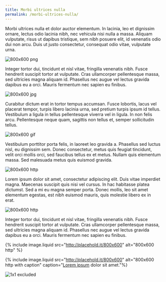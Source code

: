 ```yaml
---
title: Morbi ultrices nulla
permalink: /morbi-ultrices-nulla/
---
```


Morbi ultrices nulla et dolor auctor elementum. In lacinia, leo et dignissim
ornare, lectus odio lacinia nibh, nec vehicula nisi nulla a massa. Aliquam
vulputate, risus ut dapibus tristique, sem nibh posuere elit, id venenatis odio
dui non arcu. Duis ut justo consectetur, consequat odio vitae, vulputate urna.

![800x600 png](/media/images/800x600.png)

Integer tortor dui, tincidunt et nisl vitae, fringilla venenatis nibh. Fusce
hendrerit suscipit tortor at vulputate. Cras ullamcorper pellentesque massa,
sed ultricies magna aliquam id. Phasellus nec augue vel lectus gravida dapibus
eu a orci. Mauris fermentum nec sapien eu finibus.

![800x600 jpg][jpg]

Curabitur dictum erat in tortor tempus accumsan. Fusce lobortis, lacus vel
placerat tempor, turpis libero lacinia urna, sed pretium turpis ipsum id
tellus. Vestibulum a ligula in tellus pellentesque viverra vel in ligula. In
non felis arcu. Pellentesque neque quam, sagittis non tellus et, semper
sollicitudin tellus.

![800x600 gif](/media/images/800x600.gif)

Vestibulum porttitor porta felis, in laoreet leo gravida a. Phasellus sed
luctus nisl, eu dignissim sem. Donec consectetur, metus quis feugiat tincidunt,
velit orci mollis orci, sed faucibus tellus ex et metus. Nullam quis elementum
massa. Sed malesuada metus quis euismod gravida.

![800x600 http][http]

Lorem ipsum dolor sit amet, consectetur adipiscing elit. Duis vitae imperdiet
magna. Maecenas suscipit quis nisi vel cursus. In hac habitasse platea
dictumst. Sed a mi eu magna semper porta. Donec mollis, leo sit amet elementum
egestas, est nibh euismod mauris, quis molestie libero ex in erat.

<p><img src="http://placehold.it/800x600" alt="800x600 http"></p>

Integer tortor dui, tincidunt et nisl vitae, fringilla venenatis nibh. Fusce
hendrerit suscipit tortor at vulputate. Cras ullamcorper pellentesque massa,
sed ultricies magna aliquam id. Phasellus nec augue vel lectus gravida dapibus
eu a orci. Mauris fermentum nec sapien eu finibus.

{% include image.liquid src="http://placehold.it/800x600" alt="800x600 http" %}

{% include image.liquid src="http://placehold.it/800x600" alt="800x600 http with caption" caption="<a href='#'>Lorem ipsum</a> dolor sit amet."%}

![1x1 excluded](http://placehold.it/1x1)

[jpg]: /media/images/800x600.jpg
[http]: http://placehold.it/800x600
